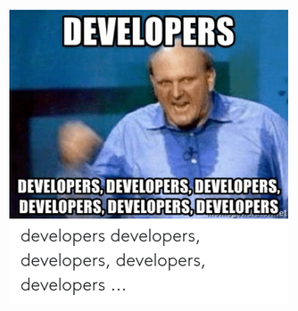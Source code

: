 ![](./developers-developers-developers-developers-developers-developers-developers-developers-developers-developers-developers.png)
